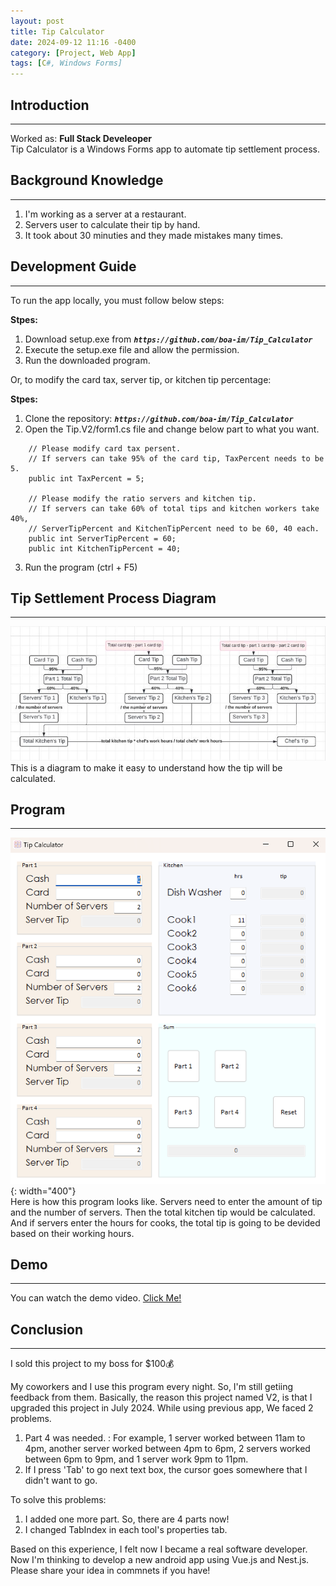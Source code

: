 ```yaml
---
layout: post
title: Tip Calculator
date: 2024-09-12 11:16 -0400
category: [Project, Web App]
tags: [C#, Windows Forms]
---
```


## Introduction
---
Worked as: **Full Stack Develeoper**   
Tip Calculator is a Windows Forms app to automate tip settlement process.

## Background Knowledge
---
1. I'm working as a server at a restaurant.
2. Servers user to calculate their tip by hand.
3. It took about 30 minuties and they made mistakes many times.

## Development Guide
---
To run the app locally, you must follow below steps:

**Stpes:**
1. Download setup.exe from 
**_`https://github.com/boa-im/Tip_Calculator`_**
2. Execute the setup.exe file and allow the permission.
3. Run the downloaded program.

Or, to modify the card tax, server tip, or kitchen tip percentage:

**Stpes:**
1. Clone the repository:
**_`https://github.com/boa-im/Tip_Calculator`_**
2. Open the Tip.V2/form1.cs file and change below part to what you want.
```shell
    // Please modify card tax persent. 
    // If servers can take 95% of the card tip, TaxPercent needs to be 5.
    public int TaxPercent = 5;

    // Please modify the ratio servers and kitchen tip.
    // If servers can take 60% of total tips and kitchen workers take 40%, 
    // ServerTipPercent and KitchenTipPercent need to be 60, 40 each.
    public int ServerTipPercent = 60;
    public int KitchenTipPercent = 40;
```
3. Run the program (ctrl + F5)

## Tip Settlement Process Diagram
---
![diagram](https://raw.githubusercontent.com/boa-im/Tip_Calculator/main/img/chart.jpeg)
This is a diagram to make it easy to understand how the tip will be calculated.

## Program
---
![program](https://raw.githubusercontent.com/boa-im/Tip_Calculator/main/img/form.png){: width="400"}   
Here is how this program looks like. Servers need to enter the amount of tip and the number of servers.
Then the total kitchen tip would be calculated. And if servers enter the hours for cooks, the total tip is going to be devided based on their working hours.

## Demo
---
You can watch the demo video. 
<a href="https://drive.google.com/file/d/115LefJ6f5BESvEeZrR3p-vLnDd_b-H5q/view?usp=sharing" target="_blank">Click Me!</a>

## Conclusion
---
I sold this project to my boss for $100💰

My coworkers and I use this program every night. So, I'm still getiing feedback from them. Basically, the reason this project named V2, is that I upgraded this project in July 2024.
While using previous app, We faced 2 problems.
1. Part 4 was needed.
: For example, 1 server worked between 11am to 4pm, another server worked between 4pm to 6pm, 2 servers worked between 6pm to 9pm, and 1 server work 9pm to 11pm.
2. If I press 'Tab' to go next text box, the cursor goes somewhere that I didn't want to go.

To solve this problems:
1. I added one more part. So, there are 4 parts now!
2. I changed TabIndex in each tool's properties tab.

Based on this experience, I felt now I became a real software developer. Now I'm thinking to develop a new android app using Vue.js and Nest.js. Please share your idea in commnets if you have!